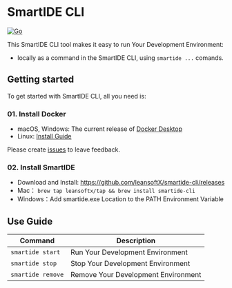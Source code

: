 # SmartIDE CLI

[![Go](https://github.com/leansoftX/smartide-cli/actions/workflows/go.yml/badge.svg)](https://github.com/leansoftX/smartide-cli/actions/workflows/go.yml)

This SmartIDE CLI tool makes it easy to run Your Development Environment:
* locally as a command in the SmartIDE CLI, using `smartide ...` comands.


## Getting started

To get started with SmartIDE CLI, all you need is:

### 01. Install Docker

* macOS, Windows: The current release of
  [Docker Desktop](https://www.docker.com/products/docker-desktop)
* Linux:
  [Install Guide](https://docs.docker.com/engine/install/)

Please create [issues](https://github.com/leansoftX/smartide-cli/issues) to leave feedback.

### 02. Install SmartIDE

 * Download and Install: https://github.com/leansoftX/smartide-cli/releases
 * Mac： `brew tap leansoftx/tap && brew install smartide-cli`
 * Windows：Add smartide.exe Location to the PATH Environment Variable

## Use Guide

Command | Description |
---------|---------|
`smartide start` | Run Your Development Environment
`smartide stop` | Stop Your Development Environment
`smartide remove` | Remove Your Development Environment

